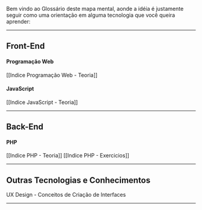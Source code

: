 Bem vindo ao Glossário deste mapa mental, aonde a idéia é justamente seguir como uma  orientação em alguma tecnologia que você queira aprender:
_______________________________________________________________________________
## Front-End

#### Programação Web
[[Indice Programação Web - Teoria]]

#### JavaScript
[[Indice JavaScript - Teoria]]
_______________________________________________________________________________
## Back-End

#### PHP
[[Indice PHP - Teoria]]
[[Indice PHP - Exercicios]]
_______________________________________________________________________________
## Outras Tecnologias e Conhecimentos

UX Design - Conceitos de Criação de Interfaces
_____




